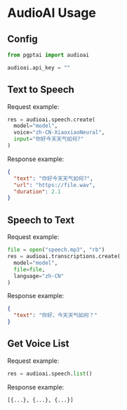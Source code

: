 # AudioAI Usage

## Config

```python
from pgptai import audioai

audioai.api_key = ""
```

## Text to Speech
Request example:
```python
res = audioai.speech.create(
  model="model",
  voice="zh-CN-XiaoxiaoNeural",
  input="你好今天天气如何?"
)
```

Response example:
```json
{
  "text": "你好今天天气如何?", 
  "url": "https://file.wav", 
  "duration": 2.1
}
```

## Speech to Text
Request example:

```python
file = open("speech.mp3", "rb")
res = audioai.transcriptions.create(
  model="model",
  file=file,
  language="zh-CN"
)
```
Response example:
```json
{
  "text": "你好，今天天气如何？"
}
```

## Get Voice List
Request example:  
```python
res = audioai.speech.list()
```
Response example:
```python
[{...}, {...}, {...}]
```
